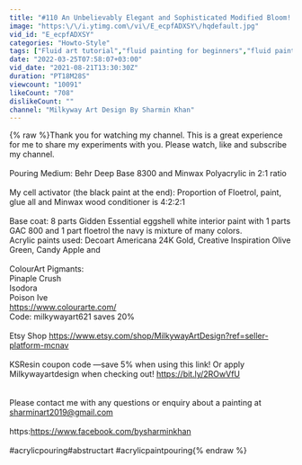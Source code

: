 ```yaml
---
title: "#110 An Unbelievably Elegant and Sophisticated Modified Bloom!  #acrylicpouring #fluidpainting #art"
image: "https:\/\/i.ytimg.com\/vi\/E_ecpfADXSY\/hqdefault.jpg"
vid_id: "E_ecpfADXSY"
categories: "Howto-Style"
tags: ["Fluid art tutorial","fluid painting for beginners","fluid painting cells"]
date: "2022-03-25T07:58:07+03:00"
vid_date: "2021-08-21T13:30:30Z"
duration: "PT18M28S"
viewcount: "10091"
likeCount: "708"
dislikeCount: ""
channel: "Milkyway Art Design By Sharmin Khan"
---
```

{% raw %}Thank you for watching my channel. This is a great experience for me to share my experiments with you. Please watch, like and subscribe my channel.<br /><br />Pouring Medium: Behr Deep Base 8300 and Minwax Polyacrylic  in 2:1 ratio <br /><br />My cell activator (the black paint at the end): Proportion of Floetrol, paint, glue all and Minwax wood conditioner is 4:2:2:1<br /><br />Base coat: 8 parts Gidden Essential eggshell white interior paint with 1 parts GAC 800 and 1 part floetrol the navy is mixture of many colors.<br />Acrylic paints used: Decoart Americana 24K Gold, Creative Inspiration Olive Green, Candy Apple and <br /><br />ColourArt Pigmants: <br />Pinaple Crush<br />Isodora<br />Poison Ive<br /> <a rel="nofollow" target="blank" href="https://www.colourarte.com/">https://www.colourarte.com/</a><br />Code: milkywayart621 saves 20% <br /><br />Etsy Shop <a rel="nofollow" target="blank" href="https://www.etsy.com/shop/MilkywayArtDesign?ref=seller-platform-mcnav">https://www.etsy.com/shop/MilkywayArtDesign?ref=seller-platform-mcnav</a><br /><br />KSResin coupon code —save 5% when using this link!  Or apply Milkywayartdesign when checking out!  <a rel="nofollow" target="blank" href="https://bit.ly/2ROwVfU">https://bit.ly/2ROwVfU</a><br /><br />​<br />Please contact me with any  questions or enquiry about a painting at sharminart2019@gmail.com<br /><br />https:<a rel="nofollow" target="blank" href="https://www.facebook.com/bysharminkhan">https://www.facebook.com/bysharminkhan</a><br />​<br />#acrylicpouring​ #abstructart​ #acrylicpaintpouring{% endraw %}
